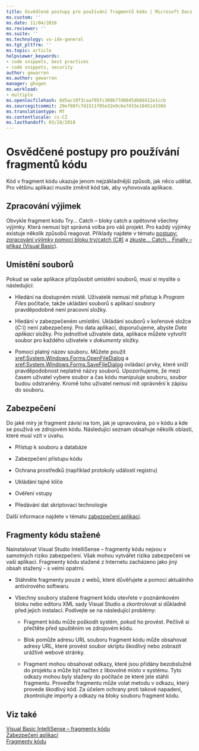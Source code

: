 ```yaml
---
title: Osvědčené postupy pro používání fragmentů kódu | Microsoft Docs
ms.custom: ''
ms.date: 11/04/2016
ms.reviewer: ''
ms.suite: ''
ms.technology: vs-ide-general
ms.tgt_pltfrm: ''
ms.topic: article
helpviewer_keywords:
- code snippets, best practices
- code snippets, security
author: gewarren
ms.author: gewarren
manager: ghogen
ms.workload:
- multiple
ms.openlocfilehash: 6d5ac19f3caa795fc309b77d0845db0d412e1ccb
ms.sourcegitcommit: 29ef88fc7d1511f05e32e9c6e7433e184514330d
ms.translationtype: MT
ms.contentlocale: cs-CZ
ms.lasthandoff: 03/28/2018
---
```

# <a name="best-practices-for-using-code-snippets"></a>Osvědčené postupy pro používání fragmentů kódu

Kód v fragment kódu ukazuje jenom nejzákladnější způsob, jak něco udělat. Pro většinu aplikací musíte změnit kód tak, aby vyhovovala aplikace.

## <a name="handling-exceptions"></a>Zpracování výjimek

Obvykle fragment kódu Try... Catch – bloky catch a opětovné všechny výjimky. Která nemusí být správná volba pro váš projekt. Pro každý výjimky existuje několik způsobů reagovat. Příklady najdete v tématu [postupy: zpracování výjimky pomocí bloku try/catch (C#)](/dotnet/csharp/programming-guide/exceptions/how-to-handle-an-exception-using-try-catch) a [zkuste... Catch... Finally – příkaz (Visual Basic)](/dotnet/visual-basic/language-reference/statements/try-catch-finally-statement).

## <a name="file-locations"></a>Umístění souborů

Pokud se vaše aplikace přizpůsobit umístění souborů, musí si myslíte o následující:

- Hledání na dostupném místě. Uživatelé nemusí mít přístup k *Program Files* počítače, takže ukládání souborů s aplikací soubory pravděpodobně není pracovní složky.

- Hledání v zabezpečeném umístění. Ukládání souborů v kořenové složce (*C:\\*) není zabezpečený. Pro data aplikací, doporučujeme, abyste *Data aplikací* složky. Pro jednotlivé uživatele data, aplikace můžete vytvořit soubor pro každého uživatele v *dokumenty* složky.

- Pomocí platný název souboru. Můžete použít <xref:System.Windows.Forms.OpenFileDialog> a <xref:System.Windows.Forms.SaveFileDialog> ovládací prvky, které sníží pravděpodobnost neplatné názvy souborů. Upozorňujeme, že mezi časem uživatel vybere soubor a čas kódu manipuluje souboru, soubor budou odstraněny. Kromě toho uživatel nemusí mít oprávnění k zápisu do souboru.

## <a name="security"></a>Zabezpečení

Do jaké míry je fragment závisí na tom, jak je upravována, po v kódu a kde se používá ve zdrojovém kódu. Následující seznam obsahuje několik oblastí, které musí vzít v úvahu.

- Přístup k souboru a databáze

- Zabezpečení přístupu kódu

- Ochrana prostředků (například protokoly událostí registru)

- Ukládání tajné klíče

- Ověření vstupy

- Předávání dat skriptovací technologie

Další informace najdete v tématu [zabezpečení aplikací](../ide/securing-applications.md).

## <a name="downloaded-code-snippets"></a>Fragmenty kódu stažené

Nainstalovat Visual Studio IntelliSense – fragmenty kódu nejsou v samotných riziko zabezpečení. Však mohou vytvářet rizika zabezpečení ve vaší aplikaci. Fragmenty kódu stažené z Internetu zacházeno jako jiný obsah stažený - s velmi opatrní.

- Stáhněte fragmenty pouze z webů, které důvěřujete a pomocí aktuálního antivirového softwaru.

- Všechny soubory stažené fragment kódu otevřete v poznámkovém bloku nebo editoru XML sady Visual Studio a zkontrolovat si důkladně před jejich instalací. Podívejte se na následující problémy:

    - Fragment kódu může poškodit systém, pokud ho provést. Pečlivě si přečtěte před spuštěním ve zdrojovém kódu.

    - Blok pomůže adresu URL souboru fragment kódu může obsahovat adresy URL, které provést soubor skriptu škodlivý nebo zobrazit urážlivé webové stránky.

    - Fragment mohou obsahovat odkazy, které jsou přidány bezobslužně do projektu a může být načten z libovolné místo v systému. Tyto odkazy mohou byly staženy do počítače ze které jste stáhli fragmentu. Proveďte fragmentu může volat metodu v odkazu, který provede škodlivý kód. Za účelem ochrany proti takové napadení, zkontrolujte importy a odkazy na bloky souboru fragment kódu.

## <a name="see-also"></a>Viz také

[Visual Basic IntelliSense – fragmenty kódu](/dotnet/visual-basic/developing-apps/using-ide/intellisense-code-snippets)  
[Zabezpečení aplikací](../ide/securing-applications.md)  
[Fragmenty kódu](../ide/code-snippets.md)